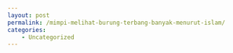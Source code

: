 ```yaml
---
layout: post
permalink: /mimpi-melihat-burung-terbang-banyak-menurut-islam/
categories:
    - Uncategorized
---
```


